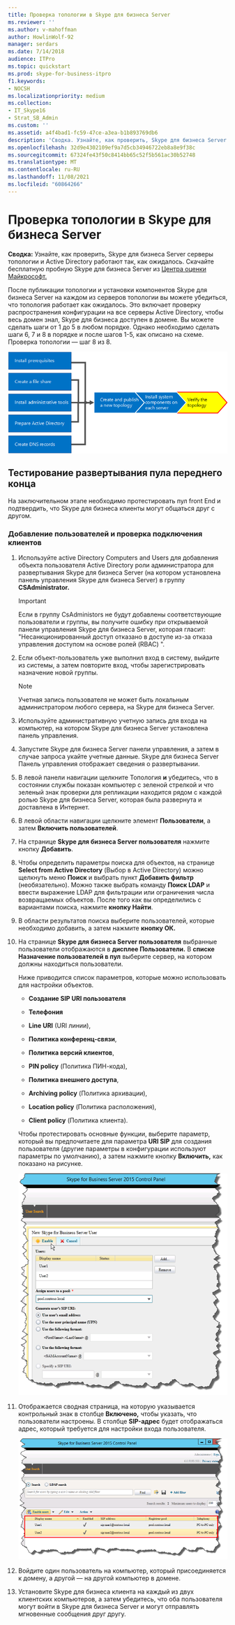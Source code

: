 ```yaml
---
title: Проверка топологии в Skype для бизнеса Server
ms.reviewer: ''
ms.author: v-mahoffman
author: HowlinWolf-92
manager: serdars
ms.date: 7/14/2018
audience: ITPro
ms.topic: quickstart
ms.prod: skype-for-business-itpro
f1.keywords:
- NOCSH
ms.localizationpriority: medium
ms.collection:
- IT_Skype16
- Strat_SB_Admin
ms.custom: ''
ms.assetid: a4f4bad1-fc59-47ce-a3ea-b1b893769db6
description: 'Сводка. Узнайте, как проверить, Skype для бизнеса Server серверы топологии и Active Directory работают как ожидалось. Скачайте бесплатную пробную Skype для бизнеса Server из Центра оценки Майкрософт по ссылке: https://www.microsoft.com/evalcenter/evaluate-skype-for-business-server .'
ms.openlocfilehash: 32d9e4302109ef9a7d5cb34946722eb8a8e9f38c
ms.sourcegitcommit: 67324fe43f50c8414bb65c52f5b561ac30b52748
ms.translationtype: MT
ms.contentlocale: ru-RU
ms.lasthandoff: 11/08/2021
ms.locfileid: "60864266"
---
```

# <a name="verify-the-topology-in-skype-for-business-server"></a>Проверка топологии в Skype для бизнеса Server
 
**Сводка:** Узнайте, как проверить, Skype для бизнеса Server серверы топологии и Active Directory работают так, как ожидалось. Скачайте бесплатную пробную Skype для бизнеса Server из [Центра оценки Майкрософт.](https://www.microsoft.com/evalcenter/evaluate-skype-for-business-server)
  
После публикации топологии и установки компонентов Skype для бизнеса Server на каждом из серверов топологии вы можете убедиться, что топология работает как ожидалось. Это включает проверку распространения конфигурации на все серверы Active Directory, чтобы весь домен знал, Skype для бизнеса доступен в домене. Вы можете сделать шаги от 1 до 5 в любом порядке. Однако необходимо сделать шаги 6, 7 и 8 в порядке и после шагов 1-5, как описано на схеме. Проверка топологии — шаг 8 из 8.
  
![Схема обзора.](../../media/c8698b53-1282-4978-a9a6-ca3f7a778f60.png)
  
## <a name="test-the-front-end-pool-deployment"></a>Тестирование развертывания пула переднего конца

На заключительном этапе необходимо протестировать пул front End и подтвердить, что Skype для бизнеса клиенты могут общаться друг с другом. 
  
### <a name="add-users-and-verify-client-connectivity"></a>Добавление пользователей и проверка подключения клиентов

1. Используйте active Directory Computers and Users для добавления объекта пользователя Active Directory роли администратора для развертывания Skype для бизнеса Server (на котором установлена панель управления Skype для бизнеса Server) в группу **CSAdministrator.**
    
    > [!IMPORTANT]
    > Если в группу CsAdministors не будут добавлены соответствующие пользователи и группы, вы получите ошибку при открываемой панели управления Skype для бизнеса Server, которая гласит: "Несанкционированный доступ отказано в доступе из-за отказа управления доступом на основе ролей (RBAC) ". 
  
2. Если объект-пользователь уже выполнил вход в систему, выйдите из системы, а затем повторите вход, чтобы зарегистрировать назначение новой группы.
    
    > [!NOTE]
    > Учетная запись пользователя не может быть локальным администратором любого сервера, на Skype для бизнеса Server. 
  
3. Используйте административную учетную запись для входа на компьютер, на котором Skype для бизнеса Server установлена панель управления.
    
4. Запустите Skype для бизнеса Server панели управления, а затем в случае запроса укайте учетные данные. Skype для бизнеса Server Панель управления отображает сведения о развертывании.
    
5. В левой панели навигации щелкните Топология **и** убедитесь, что в состоянии службы показан компьютер с зеленой стрелкой и что зеленый знак проверки для репликации находится рядом с каждой ролью Skype для бизнеса Server, которая была развернута и доставлена в Интернет. 
    
6. В левой области навигации щелкните элемент **Пользователи**, а затем **Включить пользователей**. 
    
7. На странице **Skype для бизнеса Server пользователя** нажмите кнопку **Добавить**.
    
8. Чтобы определить параметры поиска для объектов, на странице **Select from Active Directory** (Выбор в Active Directory) можно щелкнуть меню **Поиск** и выбрать пункт **Добавить фильтр** (необязательно). Можно также выбрать команду **Поиск LDAP** и ввести выражение LDAP для фильтрации или ограничения числа возвращаемых объектов. После того как вы определились с вариантами поиска, нажмите **кнопку Найти**.
    
9. В области результатов поиска выберите пользователей, которые необходимо добавить, а затем нажмите **кнопку ОК.**
    
10. На странице **Skype для бизнеса Server пользователя** выбранные пользователи отображаются в **дисплее Пользователи.** В **списке Назначение пользователей в пул** выберите сервер, на котором должны находиться пользователи.
    
    Ниже приводится список параметров, которые можно использовать для настройки объектов.
    
    - **Создание SIP URI пользователя**
    
    - **Телефония**
    
    - **Line URI** (URI линии),
    
    - **Политика конференц-связи**,
    
    - **Политика версий клиентов**,
    
    - **PIN policy** (Политика ПИН-кода),
    
    - **Политика внешнего доступа**,
    
    - **Archiving policy** (Политика архивации),
    
    - **Location policy** (Политика расположения),
    
    - **Client policy** (Политика клиента).
    
    Чтобы протестировать основные функции, выберите параметр, который вы предпочитаете для параметра **URI SIP** для создания пользователя (другие параметры в конфигурации используют параметры по умолчанию), а затем нажмите кнопку **Включить,** как показано на рисунке.
    
     ![Включить пользователей в панели управления.](../../media/7ee8717d-9a1f-4864-8f45-71071c88878f.png)
  
11. Отображается сводная страница, на которую указывается контрольный знак в столбце **Включено,** чтобы указать, что пользователи настроены. В столбце **SIP-адрес** будет отображаться адрес, который требуется для настройки входа пользователя.
    
     ![Пользователи, добавленные Skype для бизнеса Server панели управления.](../../media/8960548a-8d6d-44c5-bc01-6f9fb11b7588.png)
  
12. Войдите один пользователь на компьютер, который присоединяется к домену, а другой — на другой компьютер в домене.
    
13. Установите Skype для бизнеса клиента на каждый из двух клиентских компьютеров, а затем убедитесь, что оба пользователя могут войти в Skype для бизнеса Server и могут отправлять мгновенные сообщения друг другу.
    

